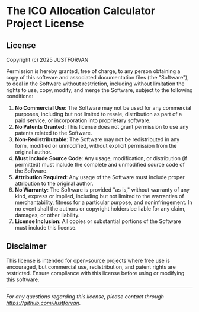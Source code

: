 # The ICO Allocation Calculator Project License

## License

Copyright (c) 2025 JUSTFORVAN

Permission is hereby granted, free of charge, to any person obtaining a copy
of this software and associated documentation files (the "Software"), to deal
in the Software without restriction, including without limitation the rights
to use, copy, modify, and merge the Software,
subject to the following conditions:

1. **No Commercial Use**: The Software may not be used for any commercial purposes, including but not limited to resale, distribution as part of a paid service, or incorporation into proprietary software.
2. **No Patents Granted**: This license does not grant permission to use any patents related to the Software.
3. **Non-Redistributable**: The Software may not be redistributed in any form, modified or unmodified, without explicit permission from the original author.
4. **Must Include Source Code**: Any usage, modification, or distribution (if permitted) must include the complete and unmodified source code of the Software.
5. **Attribution Required**: Any usage of the Software must include proper attribution to the original author.
6. **No Warranty**: The Software is provided "as is," without warranty of any kind, express or implied, including but not limited to the warranties of merchantability, fitness for a particular purpose, and noninfringement. In no event shall the authors or copyright holders be liable for any claim, damages, or other liability.
7. **License Inclusion**: All copies or substantial portions of the Software must include this license.

## Disclaimer
This license is intended for open-source projects where free use is encouraged, but commercial use, redistribution, and patent rights are restricted. Ensure compliance with this license before using or modifying this software.

---

*For any questions regarding this license, please contact through https://github.com/Justforvan.*
